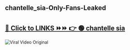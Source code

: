
 ## chantelle_sia-Only-Fans-Leaked

# <h2><a href="https://clipsfans.com/chantelle_sia&ref=git">🔗 Click to LINKS ⏩⏩ 👉 🟢 chantelle sia </a></h2>

<a href="https://clipsfans.com/chantelle_sia&ref=git" rel="nofollow" data-target="animated-image.originalLink"><img src="https://i.ibb.co.com/xMMVF88/686577567.gif" alt="Viral Video Original" style="max-width: 100%; display: inline-block;" data-target="animated-image.originalImage"></a>
